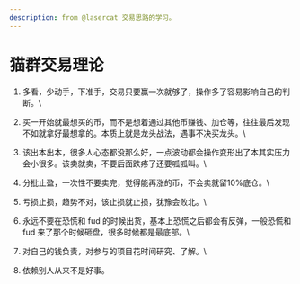 ```yaml
---
description: from @lasercat 交易思路的学习。
---
```


# 猫群交易理论

1. 多看，少动手，下准手，交易只要赢一次就够了，操作多了容易影响自己的判断。\

2. 买一开始就最想买的币，而不是想着通过其他币赚钱、加仓等，往往最后发现不如就拿好最想拿的。本质上就是龙头战法，遇事不决买龙头。\

3. 该出本出本，很多人心态都没那么好，一点波动都会操作变形出了本其实压力会小很多。该卖就卖，不要后面跌疼了还要呱呱叫。\

4. 分批止盈，一次性不要卖完，觉得能再涨的币，不会卖就留10%底仓。\

5. 亏损止损，趋势不对，该止损就止损，犹豫会败北。\

6. 永远不要在恐慌和 fud 的时候出货，基本上恐慌之后都会有反弹，一般恐慌和 fud 来了那个时候砸盘，很多时候都是最底部。\

7. 对自己的钱负责，对参与的项目花时间研究、了解。\

8. 依赖别人从来不是好事。
